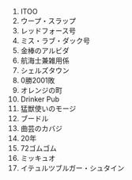 1. ITOO
2. ウープ・スラップ
3. レッドフォース号
4. ミス・ラブ・ダック号
5. 金棒のアルビダ
6. 航海士兼雑用係
7. シェルズタウン
8. 0勝2001敗
9. オレンジの町
10. Drinker Pub
11. 猛獣使いのモージ
12. ブードル
13. 曲芸のカバジ
14. 20年
15. 72ゴムゴム
16. ミッキュオ
17. イテュルツブルガー・シュタイン